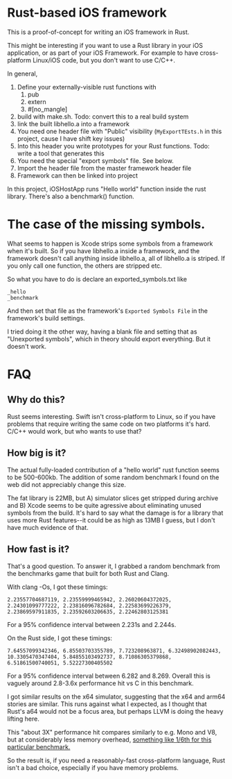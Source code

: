 # Rust-based iOS framework

This is a proof-of-concept for writing an iOS framework in Rust.  

This might be interesting if you want to use a Rust library in your iOS application, or as part of your iOS Framework.  For example to have cross-platform Linux/iOS code, but you don't want to use C/C++.

In general,

1.  Define your externally-visible rust functions with
    1. pub
    2. extern
    3. #[no_mangle]
2.  build with make.sh.  Todo: convert this to a real build system
3.  link the built libhello.a into a framework
4.  You need one header file with "Public" visibility (`MyExportTEsts.h` in this project, cause I have shift key issues)
5.  Into this header you write prototypes for your Rust functions.  Todo: write a tool that generates this
6.  You need the special "export symbols" file.  See below.
7.  Import the header file from the master framework header file
8.  Framework can then be linked into project

In this project, iOSHostApp runs "Hello world" function inside the rust library.  There's also a benchmark() function.

# The case of the missing symbols.

What seems to happen is Xcode strips some symbols from a framework when it's built.  So if you have libhello.a inside a framework, and the framework doesn't call anything inside libhello.a, all of libhello.a is striped.  If you only call one function, the others are stripped etc.

So what you have to do is declare an exported_symbols.txt like

```
_hello
_benchmark
```

And then set that file as the framework's `Exported Symbols File` in the framework's build settings.

I tried doing it the other way, having a blank file and setting that as "Unexported symbols", which in theory should export everything.  But it doesn't work.

# FAQ

## Why do this?

Rust seems interesting.  Swift isn't cross-platform to Linux, so if you have problems that require writing the same code on two platforms it's hard.  C/C++ would work, but who wants to use that?

## How big is it?

The actual fully-loaded contribution of a "hello world" rust function seems to be 500-600kb.  The addition of some random benchmark I found on the web did not appreciably change this size.

The fat library is 22MB, but A) simulator slices get stripped during archive and B) Xcode seems to be quite agressive about eliminating unused symbols from the build.  It's hard to say what the damage is for a library that uses more Rust features--it could be as high as 13MB I guess, but I don't have much evidence of that.

## How fast is it?

That's a good question.   To answer it, I grabbed a random benchmark from the benchmarks game that built for both Rust and Clang.

With clang -Os, I got these timings:

```
2.23557704687119, 2.23559999465942, 2.26020604372025, 2.24301099777222, 2.23816096782684, 2.22583699226379, 2.23869597911835, 2.23592603206635, 2.22462803125381
```

For a 95% confidence interval between 2.231s and 2.244s.

On the Rust side, I got these timings:

```
7.64557099342346, 6.85503703355789, 7.723208963871, 6.32498902082443, 10.3305470347404, 5.84855103492737, 8.71086305379868, 6.51861500740051, 5.52227300405502
```

For a 95% confidence interval between 6.282 and 8.269.  Overall this is vaguely around 2.8-3.6x performance hit vs C in this benchmark.

I got similar results on the x64 simulator, suggesting that the x64 and arm64 stories are similar.  This runs against what I expected, as I thought that Rust's a64 would not be a focus area, but perhaps LLVM is doing the heavy lifting here.

This "about 3X" performance hit compares similarly to e.g. Mono and V8, but at considerably less memory overhead, [something like 1/6th for this particular benchmark.](http://benchmarksgame.alioth.debian.org/u32/performance.php?test=fasta)

So the result is, if you need a reasonably-fast cross-platform language, Rust isn't a bad choice, especially if you have memory problems.